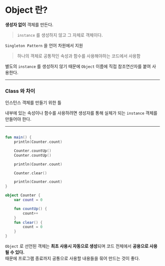 # Object 란?
<b>생성자 없이</b> 객체를 만든다.
> ```instance``` 를 생성하지 않고 그 자체로 객체이다.

````Singleton Pattern```` 을 언어 차원에서 지원
> 하나의 객체로 공통적인 속성과 함수를 사용해야하는 코드에서 사용함

별도의 ```instance``` 를 생성하지 않기 때문에 ```Object``` 이름에 직접 참조연산자를 붙여 사용한다.

---
### Class 와 차이
인스턴스 객체를 만들기 위한 틀  

내부에 있는 속성이나 함수를 사용하려면 생성자를 통해 실체가 되는 ```instance``` 객체를 만들어야 한다.

---
```kotlin

fun main() {
    println(Counter.count)

    Counter.countUp()
    Counter.countUp()

    println(Counter.count)

    Counter.clear()

    println(Counter.count)
}

object Counter {
    var count = 0

    fun countUp() {
        count++
    }
    fun clear() {
        count = 0
    }
}
```
```Object``` 로 선언된 객체는 <b>최초 사용시 자동으로 생성</b>되며 코드 전체에서 <b>공용으로 사용될 수 있다. </b>  
때문에 프로그램 종료까지 공통으로 사용할 내용들을 묶어 만드는 것이 좋다.